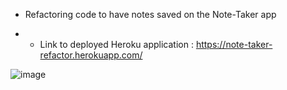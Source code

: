 * Refactoring code to have notes saved on the Note-Taker app

* * Link to deployed Heroku application : https://note-taker-refactor.herokuapp.com/


![image](https://user-images.githubusercontent.com/84144642/131780721-b773d4db-add6-4440-9606-e5a83670259b.png)